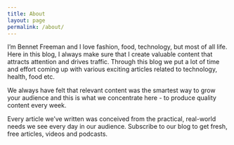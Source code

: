```yaml
---
title: About
layout: page
permalink: /about/
---
```


I’m Bennet Freeman and I love fashion, food, technology, but most of all life. Here in this blog, I always make sure that I create valuable content that attracts attention and drives traffic. Through this blog we put a lot of time and effort coming up with various exciting articles related to technology, health, food etc.

We always have felt that relevant content was the smartest way to grow your audience and this is what we concentrate here - to produce quality content every week.  

Every article we’ve written was conceived from the practical, real-world needs we see every day in our audience. Subscribe to our blog to get fresh, free articles, videos and podcasts.
